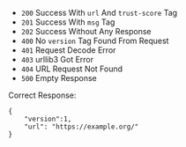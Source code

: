 - `200` Success With `url` And `trust-score` Tag
- `201` Success With `msg` Tag
- `202` Success Without Any Response
- `400` No `version` Tag Found From Request
- `401` Request Decode Error
- `403` urllib3 Got Error
- `404` URL Request Not Found
- `500` Empty Response

Correct Response:

    {
        "version":1,
        "url": "https://example.org/"
    }
